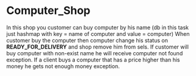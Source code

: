 # Computer_Shop
In this shop you customer can buy computer by his name (db in this task just hashmap with key = name of computer and value = computer)
When customer buy the computer then computer change his status on **READY_FOR_DELIVERY** and shop remove him from sels.
If customer will buy computer with non-exist name he will receive computer not found exception.
If a client buys a computer that has a price higher than his money he gets not enough money exception.
